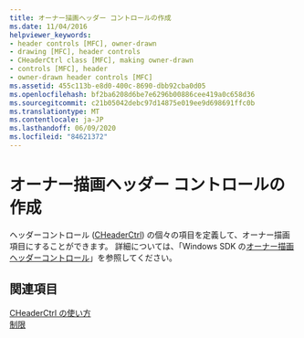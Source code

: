 ```yaml
---
title: オーナー描画ヘッダー コントロールの作成
ms.date: 11/04/2016
helpviewer_keywords:
- header controls [MFC], owner-drawn
- drawing [MFC], header controls
- CHeaderCtrl class [MFC], making owner-drawn
- controls [MFC], header
- owner-drawn header controls [MFC]
ms.assetid: 455c113b-e8d0-400c-8690-dbb92cba0d05
ms.openlocfilehash: bf2ba6208d6be7e6296b00886cee419a0c658d36
ms.sourcegitcommit: c21b05042debc97d14875e019ee9d698691ffc0b
ms.translationtype: MT
ms.contentlocale: ja-JP
ms.lasthandoff: 06/09/2020
ms.locfileid: "84621372"
---
```

# <a name="making-owner-drawn-header-controls"></a>オーナー描画ヘッダー コントロールの作成

ヘッダーコントロール ([CHeaderCtrl](reference/cheaderctrl-class.md)) の個々の項目を定義して、オーナー描画項目にすることができます。 詳細については、「Windows SDK の[オーナー描画ヘッダーコントロール](/windows/win32/Controls/header-controls)」を参照してください。

## <a name="see-also"></a>関連項目

[CHeaderCtrl の使い方](using-cheaderctrl.md)<br/>
[制限](controls-mfc.md)
